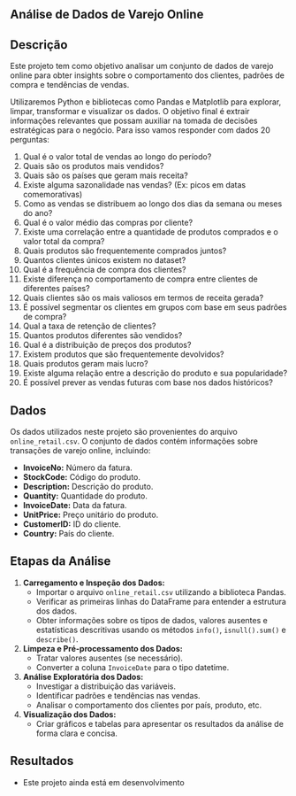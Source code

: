 ## Análise de Dados de Varejo Online

## Descrição

Este projeto tem como objetivo analisar um conjunto de dados de varejo online para obter insights sobre o comportamento dos clientes, padrões de compra e tendências de vendas. 

Utilizaremos Python e bibliotecas como Pandas e Matplotlib para explorar, limpar, transformar e visualizar os dados. O objetivo final é extrair informações relevantes que possam auxiliar na tomada de decisões estratégicas para o negócio.
Para isso vamos responder com dados 20 perguntas:

1.	Qual é o valor total de vendas ao longo do período?
2.	Quais são os produtos mais vendidos?
3.	Quais são os países que geram mais receita?
4.	Existe alguma sazonalidade nas vendas? (Ex: picos em datas comemorativas)
5.	Como as vendas se distribuem ao longo dos dias da semana ou meses do ano?
6.	Qual é o valor médio das compras por cliente?
7.	Existe uma correlação entre a quantidade de produtos comprados e o valor total da compra?
8.	Quais produtos são frequentemente comprados juntos?
1.	Quantos clientes únicos existem no dataset?
2.	Qual é a frequência de compra dos clientes?
3.	Existe diferença no comportamento de compra entre clientes de diferentes países?
4.	Quais clientes são os mais valiosos em termos de receita gerada?
5.	É possível segmentar os clientes em grupos com base em seus padrões de compra?
6.	Qual a taxa de retenção de clientes?
1.	Quantos produtos diferentes são vendidos?
2.	Qual é a distribuição de preços dos produtos?
3.	Existem produtos que são frequentemente devolvidos?
4.	Quais produtos geram mais lucro?
5.	Existe alguma relação entre a descrição do produto e sua popularidade?
6.  É possível prever as vendas futuras com base nos dados históricos?



## Dados

Os dados utilizados neste projeto são provenientes do arquivo `online_retail.csv`. O conjunto de dados contém informações sobre transações de varejo online, incluindo:

* **InvoiceNo:** Número da fatura.
* **StockCode:** Código do produto.
* **Description:** Descrição do produto.
* **Quantity:** Quantidade do produto.
* **InvoiceDate:** Data da fatura.
* **UnitPrice:** Preço unitário do produto.
* **CustomerID:** ID do cliente.
* **Country:** País do cliente.


## Etapas da Análise

1. **Carregamento e Inspeção dos Dados:**
    - Importar o arquivo `online_retail.csv` utilizando a biblioteca Pandas.
    - Verificar as primeiras linhas do DataFrame para entender a estrutura dos dados.
    - Obter informações sobre os tipos de dados, valores ausentes e estatísticas descritivas usando os métodos `info()`, `isnull().sum()` e `describe()`.
2. **Limpeza e Pré-processamento dos Dados:**
    - Tratar valores ausentes (se necessário).
    - Converter a coluna `InvoiceDate` para o tipo datetime.
3. **Análise Exploratória dos Dados:**
    - Investigar a distribuição das variáveis.
    - Identificar padrões e tendências nas vendas.
    - Analisar o comportamento dos clientes por país, produto, etc.
4. **Visualização dos Dados:**
    - Criar gráficos e tabelas para apresentar os resultados da análise de forma clara e concisa.

## Resultados

* Este projeto ainda está em desenvolvimento
